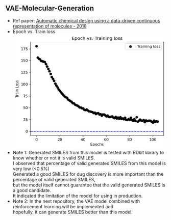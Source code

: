 ## VAE-Molecular-Generation  
- Ref paper: [Automatic chemical design using a data-driven continuous representation of molecules - 2018](https://arxiv.org/abs/1610.02415)
- Epoch vs. Train loss  
   <img src="https://github.com/tuantla80/VAE-Molecular-Generation/blob/main/test/Epoch%20vs.%20Training%20loss.png" width="500" height="360">  
- Note 1: Generated SMILES from this model is tested with RDkit library to know whether or not it is valid SMILES.  
        I observed that percentage of valid generated SMILES from this model is very low (<0.5%)  
        Generated a good SMILES for dug discovery is more important than the percentage of valid generated SMILES,  
        but the model itself cannot guarantee that the valid generated SMILES is a good candidate.         
        It indicated the limitation of the model for using in production.  
- Note 2: In the next repository, the VAE model combined with reinforcement learning will be implemented and  
          hopefully, it can generate SMILES better than this model.
 

